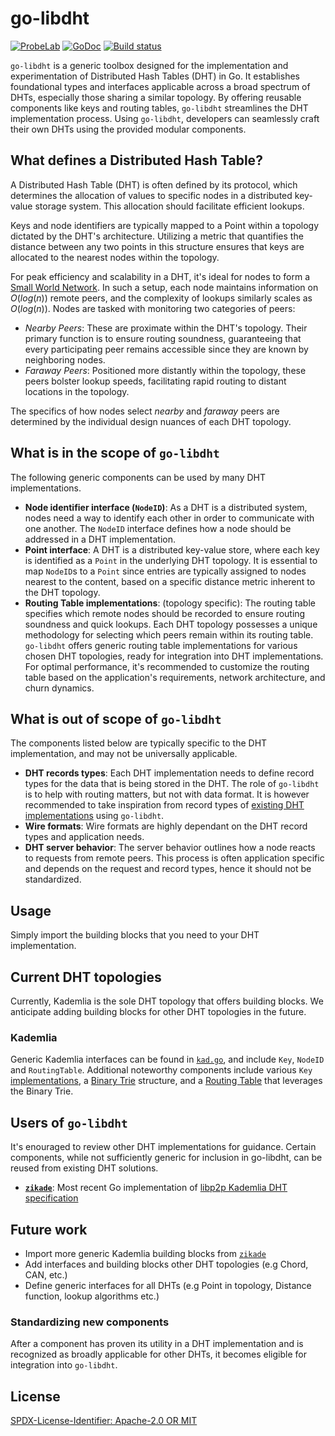 # go-libdht

[![ProbeLab](https://img.shields.io/badge/made%20by-ProbeLab-blue.svg)](https://probelab.io)
[![GoDoc](https://pkg.go.dev/badge/github.com/plprobelab/go-libdht)](https://pkg.go.dev/github.com/plprobelab/go-libdht)
[![Build status](https://img.shields.io/github/actions/workflow/status/plprobelab/go-libdht/go-test.yml?branch=main)](https://github.com/plprobelab/go-libdht/actions)

`go-libdht` is a generic toolbox designed for the implementation and experimentation of Distributed Hash Tables (DHT) in Go. It establishes foundational types and interfaces applicable across a broad spectrum of DHTs, especially those sharing a similar topology. By offering reusable components like keys and routing tables, `go-libdht` streamlines the DHT implementation process. Using `go-libdht`, developers can seamlessly craft their own DHTs using the provided modular components.

## What defines a Distributed Hash Table?

A Distributed Hash Table (DHT) is often defined by its protocol, which determines the allocation of values to specific nodes in a distributed key-value storage system. This allocation should facilitate efficient lookups.

Keys and node identifiers are typically mapped to a Point within a topology dictated by the DHT's architecture. Utilizing a metric that quantifies the distance between any two points in this structure ensures that keys are allocated to the nearest nodes within the topology.

For peak efficiency and scalability in a DHT, it's ideal for nodes to form a [Small World Network](https://en.wikipedia.org/wiki/Small-world_network). In such a setup, each node maintains information on $O(log(n))$ remote peers, and the complexity of lookups similarly scales as $O(log(n))$. Nodes are tasked with monitoring two categories of peers:

* _Nearby Peers_: These are proximate within the DHT's topology. Their primary function is to ensure routing soundness, guaranteeing that every participating peer remains accessible since they are known by neighboring nodes.
* _Faraway Peers_: Positioned more distantly within the topology, these peers bolster lookup speeds, facilitating rapid routing to distant locations in the topology.

The specifics of how nodes select _nearby_ and _faraway_ peers are determined by the individual design nuances of each DHT topology.

## What is in the scope of `go-libdht`

The following generic components can be used by many DHT implementations.

* **Node identifier interface (`NodeID`)**: As a DHT is a distributed system, nodes need a way to identify each other in order to communicate with one another. The `NodeID` interface defines how a node should be addressed in a DHT implementation.
* **Point interface**: A DHT is a distributed key-value store, where each key is identified as a `Point` in the underlying DHT topology. It is essential to map `NodeID`s to a `Point` since entries are typically assigned to nodes nearest to the content, based on a specific distance metric inherent to the DHT topology.
* **Routing Table implementations**: (topology specific): The routing table specifies which remote nodes should be recorded to ensure routing soundness and quick lookups. Each DHT topology possesses a unique methodology for selecting which peers remain within its routing table. `go-libdht` offers generic routing table implementations for various chosen DHT topologies, ready for integration into DHT implementations. For optimal performance, it's recommended to customize the routing table based on the application's requirements, network architecture, and churn dynamics.

## What is out of scope of `go-libdht`

The components listed below are typically specific to the DHT implementation, and may not be universally applicable.

* **DHT records types**: Each DHT implementation needs to define record types for the data that is being stored in the DHT. The role of `go-libdht` is to help with routing matters, but not with data format. It is however recommended to take inspiration from record types of [existing DHT implementations](#users-of-go-libdht) using `go-libdht`. 
* **Wire formats**: Wire formats are highly dependant on the DHT record types and application needs.
* **DHT server behavior**: The server behavior outlines how a node reacts to requests from remote peers. This process is often application specific and depends on the request and record types, hence it should not be standardized.

## Usage

Simply import the building blocks that you need to your DHT implementation.

## Current DHT topologies

Currently, Kademlia is the sole DHT topology that offers building blocks. We anticipate adding building blocks for other DHT topologies in the future.

### Kademlia

Generic Kademlia interfaces can be found in [`kad.go`](kad/kad.go), and include `Key`, `NodeID` and `RoutingTable`. Additional noteworthy components include various `Key` [implementations](kad/key/), a [Binary Trie](kad/trie/) structure, and a [Routing Table](kad/triert/) that leverages the Binary Trie.

## Users of `go-libdht`

It's enouraged to review other DHT implementations for guidance. Certain components, while not sufficiently generic for inclusion in go-libdht, can be reused from existing DHT solutions.

* [**`zikade`**](https://github.com/plprobelab/zikade): Most recent Go implementation of [libp2p Kademlia DHT specification](https://github.com/libp2p/specs/tree/master/kad-dht)

## Future work

* Import more generic Kademlia building blocks from [`zikade`](https://github.com/plprobelab/zikade)
* Add interfaces and building blocks other DHT topologies (e.g Chord, CAN, etc.)
* Define generic interfaces for all DHTs (e.g Point in topology, Distance function, lookup algorithms etc.)

### Standardizing new components

After a component has proven its utility in a DHT implementation and is recognized as broadly applicable for other DHTs, it becomes eligible for integration into `go-libdht`.

## License

[SPDX-License-Identifier: Apache-2.0 OR MIT](./LICENSE.md)